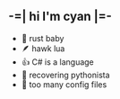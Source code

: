 ## -=| hi I'm **cyan** |=-
- 🦀 rust baby
- 🪶 hawk lua
- 👍 C# is a language
- 🐍 recovering pythonista
- 🫥 too many config files

<!--
**the-color-cyan/the-color-cyan** is a ✨ _special_ ✨ repository because its `README.md` (this file) appears on your GitHub profile.

Here are some ideas to get you started:

- 🔭 I’m currently working on ...
- 🌱 I’m currently learning ...
- 👯 I’m looking to collaborate on ...
- 🤔 I’m looking for help with ...
- 💬 Ask me about ...
- 📫 How to reach me: ...
- 😄 Pronouns: ...
- ⚡ Fun fact: ...
-->
